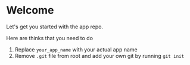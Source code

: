 # Welcome

Let's get you started with the app repo.

Here are thinks that you need to do

1. Replace `your_app_name` with your actual app name
2. Remove `.git` file from root and add your own git by running `git init`
